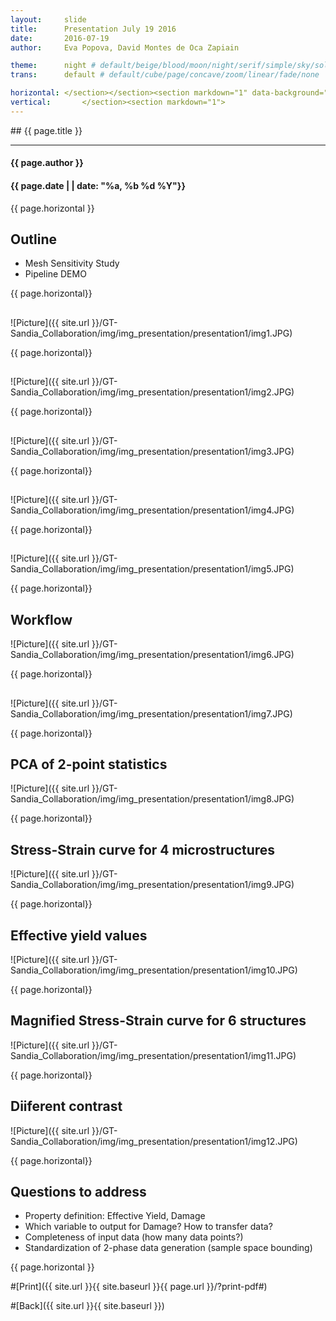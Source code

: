 ```yaml
---
layout:     slide
title:     	Presentation July 19 2016
date:      	2016-07-19
author:     Eva Popova, David Montes de Oca Zapiain

theme:		night # default/beige/blood/moon/night/serif/simple/sky/solarized
trans:		default # default/cube/page/concave/zoom/linear/fade/none

horizontal:	</section></section><section markdown="1" data-background="http://ahmetcecen.github.io/project-pages/img/slidebackground.png"><section markdown="1">
vertical:		</section><section markdown="1">
---
```

<section markdown="1" data-background="http://ahmetcecen.github.io/project-pages/img/slidebackground.png"><section markdown="1">
## {{ page.title }}

<hr>

#### {{ page.author }}

#### {{ page.date | | date: "%a, %b %d %Y"}}

{{ page.horizontal }}

<!-- Start Writing Below in Markdown -->

## Outline

* Mesh Sensitivity Study
* Pipeline DEMO

{{ page.horizontal}}

## 



![Picture]({{ site.url }}/GT-Sandia_Collaboration/img/img_presentation/presentation1/img1.JPG)

{{ page.horizontal}}

## 

![Picture]({{ site.url }}/GT-Sandia_Collaboration/img/img_presentation/presentation1/img2.JPG)

{{ page.horizontal}}

## 

![Picture]({{ site.url }}/GT-Sandia_Collaboration/img/img_presentation/presentation1/img3.JPG)

{{ page.horizontal}}

## 

![Picture]({{ site.url }}/GT-Sandia_Collaboration/img/img_presentation/presentation1/img4.JPG)


{{ page.horizontal}}

## 

![Picture]({{ site.url }}/GT-Sandia_Collaboration/img/img_presentation/presentation1/img5.JPG)

{{ page.horizontal}}

## Workflow

![Picture]({{ site.url }}/GT-Sandia_Collaboration/img/img_presentation/presentation1/img6.JPG)


{{ page.horizontal}}

## 

![Picture]({{ site.url }}/GT-Sandia_Collaboration/img/img_presentation/presentation1/img7.JPG)


{{ page.horizontal}}

## PCA of 2-point statistics

![Picture]({{ site.url }}/GT-Sandia_Collaboration/img/img_presentation/presentation1/img8.JPG)


{{ page.horizontal}}

## Stress-Strain curve for 4 microstructures

![Picture]({{ site.url }}/GT-Sandia_Collaboration/img/img_presentation/presentation1/img9.JPG)


{{ page.horizontal}}

## Effective yield values 

![Picture]({{ site.url }}/GT-Sandia_Collaboration/img/img_presentation/presentation1/img10.JPG)


{{ page.horizontal}}

## Magnified Stress-Strain curve for 6 structures

![Picture]({{ site.url }}/GT-Sandia_Collaboration/img/img_presentation/presentation1/img11.JPG)


{{ page.horizontal}}

## Diiferent contrast

![Picture]({{ site.url }}/GT-Sandia_Collaboration/img/img_presentation/presentation1/img12.JPG)


{{ page.horizontal}}

## Questions to address

* Property definition: Effective Yield, Damage
* Which variable to output for Damage? How to transfer data?
* Completeness of input data (how many data points?)
* Standardization of 2-phase data generation (sample space bounding)


<!-- End Here -->


{{ page.horizontal }}

#[Print]({{ site.url }}{{ site.baseurl }}{{ page.url }}/?print-pdf#)

#[Back]({{ site.url }}{{ site.baseurl }})

</section></section>
